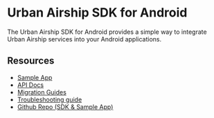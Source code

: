 # Urban Airship SDK for Android

The Urban Airship SDK for Android provides a simple way to integrate Urban Airship
services into your Android applications.

## Resources

* [Sample App](../sample)
* [API Docs](https://docs.urbanairship.com/reference/libraries/android/latest/)
* [Migration Guides](migration)
* [Troubleshooting guide](https://docs.urbanairship.com/reference/troubleshooting/android)
* [Github Repo (SDK & Sample App)](..)
